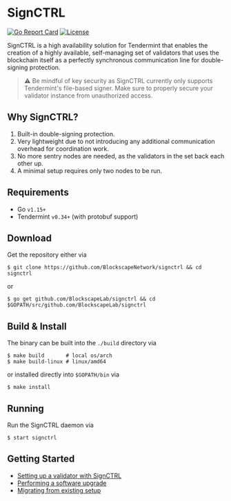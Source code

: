 # SignCTRL

[![Go Report Card](https://goreportcard.com/badge/github.com/blockscapenetwork/signctrl)](https://goreportcard.com/report/github.com/blockscapenetwork/signctrl)
[![License](https://img.shields.io/github/license/cosmos/cosmos-sdk.svg)](https://github.com/cosmos/cosmos-sdk/blob/master/LICENSE)

SignCTRL is a high availability solution for Tendermint that enables the creation of a highly available, self-managing set of validators that uses the blockchain itself as a perfectly synchronous communication line for double-signing protection.

> :warning: Be mindful of key security as SignCTRL currently only supports Tendermint's file-based signer. Make sure to properly secure your validator instance from unauthorized access.

## Why SignCTRL?

1) Built-in double-signing protection.
2) Very lightweight due to not introducing any additional communication overhead for coordination work.
3) No more sentry nodes are needed, as the validators in the set back each other up.
4) A minimal setup requires only two nodes to be run.

## Requirements

* Go `v1.15+`
* Tendermint `v0.34+` (with protobuf support)

## Download

Get the repository either via

```shell
$ git clone https://github.com/BlockscapeNetwork/signctrl && cd signctrl
```

or

```shell
$ go get github.com/BlockscapeLab/signctrl && cd $GOPATH/src/github.com/BlockscapeLab/signctrl
```

## Build & Install

The binary can be built into the `./build` directory via

```shell
$ make build       # local os/arch
$ make build-linux # linux/amd64
```

or installed directly into `$GOPATH/bin` via

```shell
$ make install
```

## Running

Run the SignCTRL daemon via

```shell
$ start signctrl
```

## Getting Started

* [Setting up a validator with SignCTRL](docs/guides/setup.md)
* [Performing a software upgrade](docs/guides/upgrade.md)
* [Migrating from existing setup](docs/guides/migration.md)